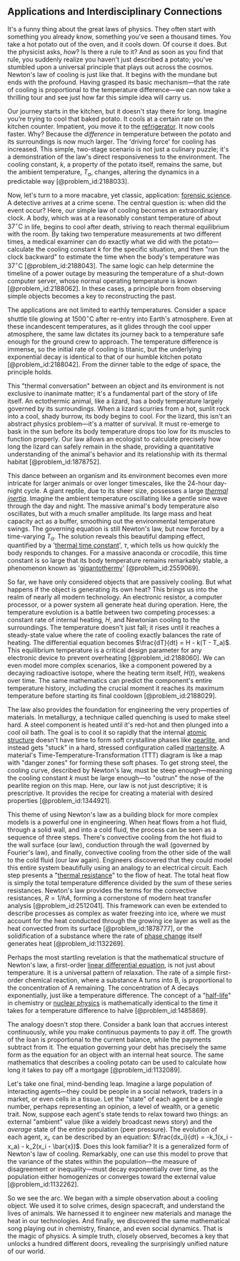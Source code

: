 ## Applications and Interdisciplinary Connections

It's a funny thing about the great laws of physics. They often start with something you already know, something you've seen a thousand times. You take a hot potato out of the oven, and it cools down. Of course it does. But the physicist asks, *how*? Is there a rule to it? And as soon as you find that rule, you suddenly realize you haven't just described a potato; you've stumbled upon a universal principle that plays out across the cosmos. Newton's law of cooling is just like that. It begins with the mundane but ends with the profound. Having grasped its basic mechanism—that the rate of cooling is proportional to the temperature difference—we can now take a thrilling tour and see just how far this simple idea will carry us.

Our journey starts in the kitchen, but it doesn't stay there for long. Imagine you’re trying to cool that baked potato. It cools at a certain rate on the kitchen counter. Impatient, you move it to the [refrigerator](@article_id:200925). It now cools faster. Why? Because the *difference* in temperature between the potato and its surroundings is now much larger. The 'driving force' for cooling has increased. This simple, two-stage scenario is not just a culinary puzzle; it's a demonstration of the law's direct responsiveness to the environment. The cooling constant, $k$, a property of the potato itself, remains the same, but the ambient temperature, $T_a$, changes, altering the dynamics in a predictable way [@problem_id:2188033].

Now, let's turn to a more macabre, yet classic, application: [forensic science](@article_id:173143). A detective arrives at a crime scene. The central question is: when did the event occur? Here, our simple law of cooling becomes an extraordinary clock. A body, which was at a reasonably constant temperature of about $37^{\circ}\text{C}$ in life, begins to cool after death, striving to reach thermal equilibrium with the room. By taking two temperature measurements at two different times, a medical examiner can do exactly what we did with the potato—calculate the cooling constant $k$ for the specific situation, and then "run the clock backward" to estimate the time when the body's temperature was $37^{\circ}\text{C}$ [@problem_id:2188043]. The same logic can help determine the timeline of a power outage by measuring the temperature of a shut-down computer server, whose normal operating temperature is known [@problem_id:2188062]. In these cases, a principle born from observing simple objects becomes a key to reconstructing the past.

The applications are not limited to earthly temperatures. Consider a space shuttle tile glowing at $1500^{\circ}\text{C}$ after re-entry into Earth's atmosphere. Even at these incandescent temperatures, as it glides through the cool upper atmosphere, the same law dictates its journey back to a temperature safe enough for the ground crew to approach. The temperature difference is immense, so the initial rate of cooling is titanic, but the underlying exponential decay is identical to that of our humble kitchen potato [@problem_id:2188042]. From the dinner table to the edge of space, the principle holds.

This "thermal conversation" between an object and its environment is not exclusive to inanimate matter; it's a fundamental part of the story of life itself. An ectothermic animal, like a lizard, has a body temperature largely governed by its surroundings. When a lizard scurries from a hot, sunlit rock into a cool, shady burrow, its body begins to cool. For the lizard, this isn't an abstract physics problem—it's a matter of survival. It must re-emerge to bask in the sun before its body temperature drops too low for its muscles to function properly. Our law allows an ecologist to calculate precisely how long the lizard can safely remain in the shade, providing a quantitative understanding of the animal's behavior and its relationship with its thermal habitat [@problem_id:1878752].

This dance between an organism and its environment becomes even more intricate for larger animals or over longer timescales, like the 24-hour day-night cycle. A giant reptile, due to its sheer size, possesses a large *[thermal inertia](@article_id:146509)*. Imagine the ambient temperature oscillating like a gentle sine wave through the day and night. The massive animal's body temperature also oscillates, but with a much smaller amplitude. Its large mass and heat capacity act as a buffer, smoothing out the environmental temperature swings. The governing equation is still Newton's law, but now forced by a time-varying $T_a$. The solution reveals this beautiful damping effect, quantified by a '[thermal time constant](@article_id:151347)', $\tau$, which tells us how quickly the body responds to changes. For a massive anaconda or crocodile, this time constant is so large that its body temperature remains remarkably stable, a phenomenon known as '[gigantothermy](@article_id:174283)' [@problem_id:2559069].

So far, we have only considered objects that are passively cooling. But what happens if the object is generating its own heat? This brings us into the realm of nearly all modern technology. An electronic resistor, a computer processor, or a power system all generate heat during operation. Here, the temperature evolution is a battle between two competing processes: a constant rate of internal heating, $H$, and Newtonian cooling to the surroundings. The temperature doesn't just fall; it rises until it reaches a steady-state value where the rate of cooling exactly balances the rate of heating. The differential equation becomes $\frac{dT}{dt} = H - k(T - T_a)$. This equilibrium temperature is a critical design parameter for any electronic device to prevent overheating [@problem_id:2188060]. We can even model more complex scenarios, like a component powered by a decaying radioactive isotope, where the heating term itself, $H(t)$, weakens over time. The same mathematics can predict the component's entire temperature history, including the crucial moment it reaches its maximum temperature before starting its final cooldown [@problem_id:2188029].

The law also provides the foundation for engineering the very properties of materials. In metallurgy, a technique called quenching is used to make steel hard. A steel component is heated until it's red-hot and then plunged into a cool oil bath. The goal is to cool it so rapidly that the internal [atomic structure](@article_id:136696) doesn't have time to form soft crystalline phases like [pearlite](@article_id:160383), and instead gets "stuck" in a hard, stressed configuration called [martensite](@article_id:161623). A material's Time-Temperature-Transformation (TTT) diagram is like a map with "danger zones" for forming these soft phases. To get strong steel, the cooling curve, described by Newton's law, must be steep enough—meaning the cooling constant $k$ must be large enough—to "outrun" the nose of the pearlite region on this map. Here, our law is not just descriptive; it is prescriptive. It provides the recipe for creating a material with desired properties [@problem_id:1344921].

This theme of using Newton's law as a building block for more complex models is a powerful one in engineering. When heat flows from a hot fluid, through a solid wall, and into a cold fluid, the process can be seen as a sequence of three steps. There's convective cooling from the hot fluid to the wall surface (our law), conduction through the wall (governed by Fourier's law), and finally, convective cooling from the other side of the wall to the cold fluid (our law again). Engineers discovered that they could model this entire system beautifully using an analogy to an electrical circuit. Each step presents a "[thermal resistance](@article_id:143606)" to the flow of heat. The total heat flow is simply the total temperature difference divided by the sum of these series resistances. Newton's law provides the terms for the convective resistances, $R = 1/hA$, forming a cornerstone of modern heat transfer analysis [@problem_id:2512041]. This framework can even be extended to describe processes as complex as water freezing into ice, where we must account for the heat conducted through the growing ice layer as well as the heat convected from its surface [@problem_id:1878777], or the solidification of a substance where the rate of [phase change](@article_id:146830) itself generates heat [@problem_id:1132269].

Perhaps the most startling revelation is that the mathematical structure of Newton's law, a first-order [linear differential equation](@article_id:168568), is not just about temperature. It is a universal pattern of relaxation. The rate of a simple first-order chemical reaction, where a substance A turns into B, is proportional to the concentration of A remaining. The concentration of A decays exponentially, just like a temperature difference. The concept of a "[half-life](@article_id:144349)" in chemistry or [nuclear physics](@article_id:136167) is mathematically identical to the time it takes for a temperature difference to halve [@problem_id:1485869].

The analogy doesn't stop there. Consider a bank loan that accrues interest continuously, while you make continuous payments to pay it off. The growth of the loan is proportional to the current balance, while the payments subtract from it. The equation governing your debt has precisely the same form as the equation for an object with an internal heat source. The same mathematics that describes a cooling potato can be used to calculate how long it takes to pay off a mortgage [@problem_id:1132089].

Let's take one final, mind-bending leap. Imagine a large population of interacting agents—they could be people in a social network, traders in a market, or even cells in a tissue. Let the "state" of each agent be a single number, perhaps representing an opinion, a level of wealth, or a genetic trait. Now, suppose each agent's state tends to relax toward two things: an external "ambient" value (like a widely broadcast news story) and the *average* state of the entire population (peer pressure). The evolution of each agent, $x_i$, can be described by an equation: $\frac{dx_i}{dt} = -k_1(x_i - x_a) - k_2(x_i - \bar{x})$. Does this look familiar? It is a generalized form of Newton's law of cooling. Remarkably, one can use this model to prove that the variance of the states within the population—the measure of disagreement or inequality—must decay exponentially over time, as the population either homogenizes or converges toward the external value [@problem_id:1132262].

So we see the arc. We began with a simple observation about a cooling object. We used it to solve crimes, design spacecraft, and understand the lives of animals. We harnessed it to engineer new materials and manage the heat in our technologies. And finally, we discovered the same mathematical song playing out in chemistry, finance, and even social dynamics. That is the magic of physics. A simple truth, closely observed, becomes a key that unlocks a hundred different doors, revealing the surprisingly unified nature of our world.